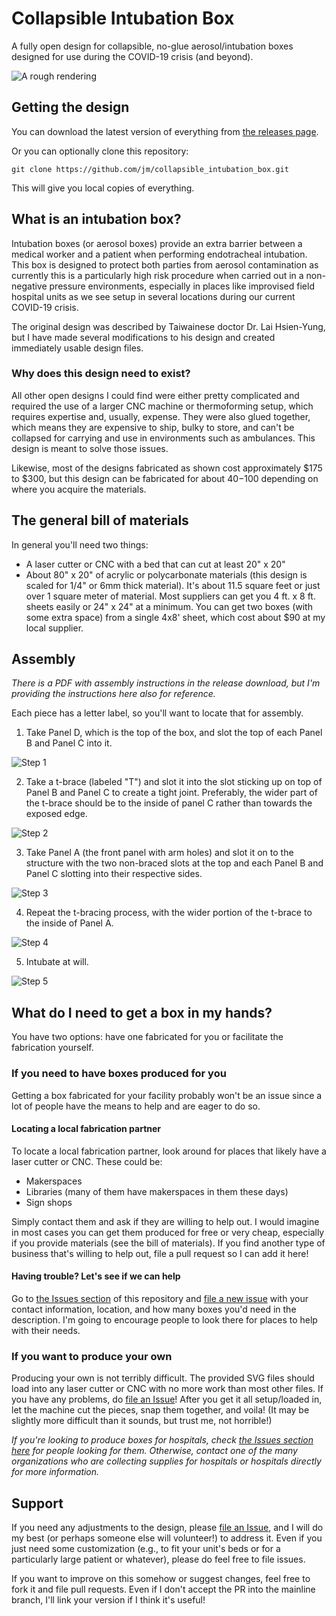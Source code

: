 # Collapsible Intubation Box

A fully open design for collapsible, no-glue aerosol/intubation boxes designed for use during the COVID-19 crisis (and beyond).

![A rough rendering](rendering.png)

## Getting the design

You can download the latest version of everything from [the releases page](https://github.com/jm/collapsible_intubation_box/releases).

Or you can optionally clone this repository:

    git clone https://github.com/jm/collapsible_intubation_box.git

This will give you local copies of everything.

## What is an intubation box?

Intubation boxes (or aerosol boxes) provide an extra barrier between a medical worker and a patient when performing endotracheal intubation.  This box is designed to protect both parties from aerosol contamination as currently this is a particularly high risk procedure when carried out in a non-negative pressure environments, especially in places like improvised field hospital units as we see setup in several locations during our current COVID-19 crisis.

The original design was described by Taiwainese doctor Dr. Lai Hsien-Yung, but I have made several modifications to his design and created immediately usable design files.

### Why does this design need to exist?

All other open designs I could find were either pretty complicated and required the use of a larger CNC machine or thermoforming setup, which requires expertise and, usually, expense.  They were also glued together, which means they are expensive to ship, bulky to store, and can't be collapsed for carrying and use in environments such as ambulances.  This design is meant to solve those issues.

Likewise, most of the designs fabricated as shown cost approximately $175 to $300, but this design can be fabricated for about $40-$100 depending on where you acquire the materials.

## The general bill of materials

In general you'll need two things:

* A laser cutter or CNC with a bed that can cut at least 20" x 20"
* About 80" x 20" of acrylic or polycarbonate materials (this design is scaled for 1/4" or 6mm thick material).  It's about 11.5 square feet or just over 1 square meter of material.  Most suppliers can get you 4 ft. x 8 ft. sheets easily or 24" x 24" at a minimum.  You can get two boxes (with some extra space) from a single 4x8' sheet, which cost about $90 at my local supplier.

## Assembly

_There is a PDF with assembly instructions in the release download, but I'm providing the instructions here also for reference._

Each piece has a letter label, so you'll want to locate that for assembly.

1. Take Panel D, which is the top of the box, and slot the top of each Panel B and Panel C into it.

![Step 1](instructions/step1.jpg)

2. Take a t-brace (labeled "T") and slot it into the slot sticking up on top of Panel B and Panel C to create a tight joint.  Preferably, the wider part of the t-brace should be to the inside of panel C rather than towards the exposed edge.

![Step 2](instructions/step2.jpg)

3. Take Panel A (the front panel with arm holes) and slot it on to the structure with the two non-braced slots at the top and each Panel B and Panel C slotting into their respective sides.

![Step 3](instructions/step3.jpg)

4. Repeat the t-bracing process, with the wider portion of the t-brace to the inside of Panel A.

![Step 4](instructions/step4.jpg)

5. Intubate at will.

![Step 5](instructions/step5.jpg)

## What do I need to get a box in my hands?

You have two options: have one fabricated for you or facilitate the fabrication yourself.

### If you need to have boxes produced for you

Getting a box fabricated for your facility probably won't be an issue since a lot of people have the means to help and are eager to do so.

#### Locating a local fabrication partner

To locate a local fabrication partner, look around for places that likely have a laser cutter or CNC.  These could be:

* Makerspaces
* Libraries (many of them have makerspaces in them these days)
* Sign shops

Simply contact them and ask if they are willing to help out.  I would imagine in most cases you can get them produced for free or very cheap, especially if you provide materials (see the bill of materials).  If you find another type of business that's willing to help out, file a pull request so I can add it here!

#### Having trouble? Let's see if we can help

Go to [the Issues section](https://github.com/jm/collapsible_intubation_box/issues) of this repository and [file a new issue](https://github.com/jm/collapsible_intubation_box/issues/new) with your contact information, location, and how many boxes you'd need in the description.  I'm going to encourage people to look there for places to help with their needs.

### If you want to produce your own

Producing your own is not terribly difficult.  The provided SVG files should load into any laser cutter or CNC with no more work than most other files.  If you have any problems, do [file an Issue](https://github.com/jm/collapsible_intubation_box/issues/new)!  After you get it all setup/loaded in, let the machine cut the pieces, snap them together, and voila!  (It may be slightly more difficult than it sounds, but trust me, not horrible!)

_If you're looking to produce boxes for hospitals, check [the Issues section here](https://github.com/jm/collapsible_intubation_box/issues) for people looking for them.  Otherwise, contact one of the many organizations who are collecting supplies for hospitals or hospitals directly for more information._

## Support
 
If you need any adjustments to the design, please [file an Issue](https://github.com/jm/collapsible_intubation_box/issues/new), and I will do my best (or perhaps someone else will volunteer!) to address it.  Even if you just need some customization (e.g., to fit your unit's beds or for a particularly large patient or whatever), please do feel free to file issues.

If you want to improve on this somehow or suggest changes, feel free to fork it and file pull requests.  Even if I don't accept the PR into the mainline branch, I'll link your version if I think it's useful!
